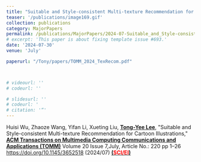 ```yaml
---
title: "Suitable and Style-consistent Multi-texture Recommendation for Cartoon Illustrations"
teaser: '/publications/image169.gif'
collection: publications
category: MajorPapers
permalink: /publications/MajorPapers/2024-07-Suitable_and_Style-consistent_Multi-texture_Recommendation_for_Cartoon_Illustrations
# excerpt: 'This paper is about fixing template issue #693.'
date: '2024-07-30'
venue: 'July'

paperurl: "/Tony/papers/TOMM_2024_TexRecom.pdf"



# videourl: ''
# codeurl: ''

# slidesurl: ''
# codeurl: '
# citation: '“'
---
```


<!-- Ziyao Huang, Fan Tang, Yong Zhang, Juan Cao, Chengyu Li, Sheng Tang, Jintao Li, <strong><u>Tong-Yee Lee</u></strong>, “Identity-Preserving Face Swapping via Dual Surrogate Generative Models,” <strong><u>ACM Transactions on Graphics (TOG)</u></strong>, (to present it at <span style="color:red">ACM Siggraph Asia 2024</span>, Tokyo, Japan, Dec. 2024), <a href="https://dl.acm.org/toc/tog/2024/43/5">Volume 43, Issue 5</a>, October, Article No.: 161, Pages 1 – 19, <a href="https://doi.org/10.1145/3676165">[Volume 43, Issue 5](https://doi.org/10.1145/3676165)</a>  <strong><u> (<span style="color:red">SCI/EI</span>)</u></strong> (2024/08) -->

Huisi Wu, Zhaoze Wang, Yifan Li, Xueting Liu, <strong><u>Tong-Yee Lee</u></strong>,  "Suitable and Style-consistent Multi-texture Recommendation for Cartoon Illustrations," <strong><u>ACM Transactions on Multimedia Computing Communications and Applications (TOMM)</u></strong> Volume 20 Issue 7,July, Article No.: 220 pp 1–26 https://doi.org/10.1145/3652518 (2024/07)  <strong><u> (<span style="color:red">SCI/EI</span>)</u></strong>
